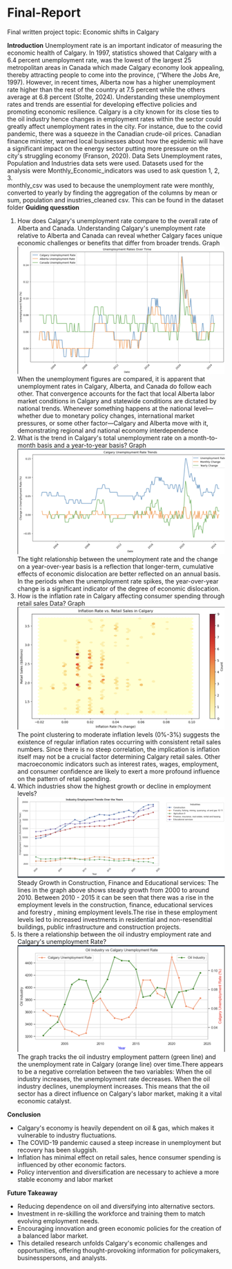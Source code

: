 # Final-Report
Final written project topic: Economic shifts in Calgary

**Introduction**
Unemployment rate is an important indicator of measuring the economic health of Calgary. In 1997, statistics showed that Calgary with a 6.4 percent unemployment rate, was the lowest of the largest 25 metropolitan areas in Canada which made Calgary economy look appealing, thereby attracting people to come into the province, (“Where the Jobs Are, 1997). However, in recent times, Alberta now has a higher unemployment rate higher than the rest of the country at 7.5 percent while the others average at 6.8 percent (Stolte, 2024). Understanding these unemployment rates and trends are essential for developing effective policies and promoting economic resilience. Calgary is a city known for its close ties to the oil industry hence changes in employment rates within the sector could greatly affect unemployment rates in the city. For instance, due to the covid pandemic, there was a squeeze in the Canadian crude-oil prices. Canadian finance minister, warned local businesses about how the epidemic will have a significant impact on the energy sector putting more pressure on the city's struggling economy (Franson, 2020).
Data Sets
Unemployment rates, Population and Industries data sets were used. Datasets used for the analysis were Monthly_Economic_indicators was used to ask question 1, 2, 3.  
monthly_csv was used to  because the unemployment rate were monthly, converted to yearly by finding the aggregation of the columns by mean or sum, population and inustries_cleaned csv. This can be found in the dataset folder
**Guiding quesstion** 
1. How does Calgary's unemployment rate compare to the overall rate of Alberta and Canada. Understanding Calgary's unemployment rate relative to Alberta and Canada can reveal whether Calgary faces unique economic challenges or benefits that differ from broader trends.
   Graph
   ![My Image](my_folder/trends_unemployment.png)
   When the unemployment figures are compared, it is apparent that unemployment rates in Calgary, Alberta, and Canada do follow each other. That convergence accounts for the fact that local Alberta labor market conditions in Calgary and statewide conditions are dictated by national trends. Whenever something happens at the national level—whether due to monetary policy changes, international market pressures, or some other factor—Calgary and Alberta move with it, demonstrating regional and national economy interdependence
2. What is the trend in Calgary's total unemployment rate on a month-to-month basis and a year-to-year basis?
   Graph
   ![My Image](my_folder/year_monthly_calgary.png)
   The tight relationship between the unemployment rate and the change on a year-over-year basis is a reflection that longer-term, cumulative effects of economic dislocation are better reflected on an annual basis. In the periods when the unemployment rate spikes, the year-over-year change is a significant indicator of the degree of economic dislocation.
3. How is the inflation rate in Calgary affecting consumer spending through retail sales Data?
Graph
 ![My Image](my_folder/retail_sales.png)
The point clustering to moderate inflation levels (0%-3%) suggests the existence of regular inflation rates occurring with consistent retail sales numbers. Since there is no steep correlation, the implication is inflation itself may not be a crucial factor determining Calgary retail sales. Other macroeconomic indicators such as interest rates, wages, employment, and consumer confidence are likely to exert a more profound influence on the pattern of retail spending.
4. Which industries show the highest growth or decline in employment levels?
  ![My Image](my_folder/industries.png)
Steady Growth in Construction, Finance and Educational services:
The lines in the graph above shows steady growth from 2000 to around 2010. Between 2010 - 2015 it can be seen that there was a rise in the employment levels in the construction, finance, educational services and forestry , mining employment levels.The rise in these employment levels led to increased investments in residential and non-resenditial buildings, public infrastructure and construction projects.
5. Is there a relationship between the oil industry employment rate and Calgary's unemployment Rate?
 ![My Image](my_folder/oil_unemployment.png)
The graph tracks the oil industry employment pattern (green line) and the unemployment rate in Calgary (orange line) over time.There appears to be a negative correlation between the two variables: When the oil industry increases, the unemployment rate decreases.
When the oil industry declines, unemployment increases. This means that the oil sector has a direct influence on Calgary's labor market, making it a vital economic catalyst.

**Conclusion**
* Calgary's economy is heavily dependent on oil & gas, which makes it vulnerable to industry fluctuations.
* The COVID-19 pandemic caused a steep increase in unemployment but recovery has been sluggish.
* Inflation has minimal effect on retail sales, hence consumer spending is influenced by other economic factors.
* Policy intervention and diversification are necessary to achieve a more stable economy and labor market

**Future Takeaway**
* Reducing dependence on oil and diversifying into alternative sectors.
* Investment in re-skilling the workforce and training them to match evolving employment needs.
* Encouraging innovation and green economic policies for the creation of a balanced labor market.
* This detailed research unfolds Calgary's economic challenges and opportunities, offering thought-provoking information for policymakers, businesspersons, and analysts.

  
   
   




